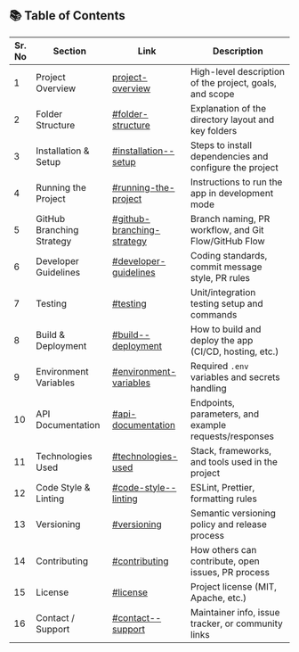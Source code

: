 ## 📚 Table of Contents


| Sr. No | Section                    | Link                        | Description                                                |
|--------|----------------------------|-----------------------------|------------------------------------------------------------|
| 1      | Project Overview           | [project-overview](#project-overview)           | High-level description of the project, goals, and scope    |
| 2      | Folder Structure           | [#folder-structure](#folder-structure)           | Explanation of the directory layout and key folders        |
| 3      | Installation & Setup       | [#installation--setup](#installation--setup)     | Steps to install dependencies and configure the project    |
| 4      | Running the Project        | [#running-the-project](#running-the-project)     | Instructions to run the app in development mode           |
| 5      | GitHub Branching Strategy  | [#github-branching-strategy](#github-branching-strategy) | Branch naming, PR workflow, and Git Flow/GitHub Flow      |
| 6      | Developer Guidelines       | [#developer-guidelines](#developer-guidelines)   | Coding standards, commit message style, PR rules           |
| 7      | Testing                    | [#testing](#testing)                             | Unit/integration testing setup and commands                |
| 8      | Build & Deployment         | [#build--deployment](#build--deployment)         | How to build and deploy the app (CI/CD, hosting, etc.)     |
| 9      | Environment Variables      | [#environment-variables](#environment-variables) | Required `.env` variables and secrets handling             |
| 10     | API Documentation          | [#api-documentation](#api-documentation)         | Endpoints, parameters, and example requests/responses      |
| 11     | Technologies Used          | [#technologies-used](#technologies-used)         | Stack, frameworks, and tools used in the project           |
| 12     | Code Style & Linting       | [#code-style--linting](#code-style--linting)     | ESLint, Prettier, formatting rules                         |
| 13     | Versioning                 | [#versioning](#versioning)                       | Semantic versioning policy and release process             |
| 14     | Contributing               | [#contributing](#contributing)                   | How others can contribute, open issues, PR process         |
| 15     | License                    | [#license](#license)                             | Project license (MIT, Apache, etc.)                        |
| 16     | Contact / Support          | [#contact--support](#contact--support)           | Maintainer info, issue tracker, or community links         |

